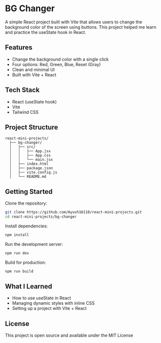 # BG Changer

A simple React project built with Vite that allows users to change the background color of the screen using buttons.
This project helped me learn and practice the useState hook in React.

## Features

* Change the background color with a single click
* Four options: Red, Green, Blue, Reset (Gray)
* Clean and minimal UI
* Built with Vite + React

## Tech Stack

* React (useState hook)
* Vite
* Tailwind CSS

## Project Structure

```
react-mini-projects/
  ├── bg-changer/
  │   ├── src/
  │   │   ├── App.jsx
  │   │   ├── App.css
  │   │   └── main.jsx
  │   ├── index.html
  │   ├── package.json
  │   ├── vite.config.js
  │   └── README.md
```

## Getting Started

Clone the repository:

```bash
git clone https://github.com/Ayush16110/react-mini-projects.git
cd react-mini-projects/bg-changer
```

Install dependencies:

```bash
npm install
```

Run the development server:

```bash
npm run dev
```

Build for production:

```bash
npm run build
```

## What I Learned

* How to use useState in React
* Managing dynamic styles with inline CSS
* Setting up a project with Vite + React

## License

This project is open source and available under the MIT License
